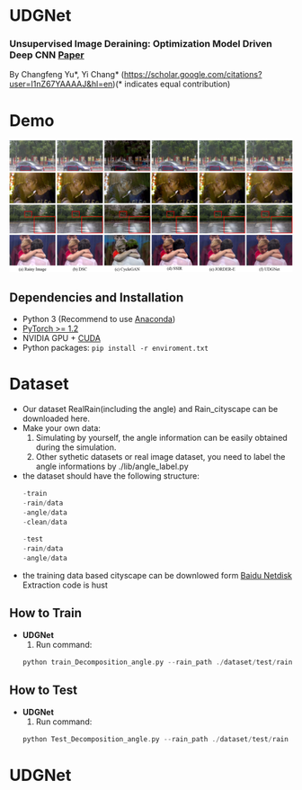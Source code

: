 # UDGNet

### Unsupervised Image Deraining: Optimization Model Driven Deep CNN [Paper](https://owuchangyuo.github.io/files/UDGNet.pdf)
By Changfeng Yu*, Yi Chang* (https://scholar.google.com/citations?user=I1nZ67YAAAAJ&hl=en)(* indicates equal contribution)

# Demo
![Demo](/results/real_result.png)

## Dependencies and Installation

- Python 3 (Recommend to use [Anaconda](https://www.anaconda.com/download/#linux))
- [PyTorch >= 1.2](https://pytorch.org/)
- NVIDIA GPU + [CUDA](https://developer.nvidia.com/cuda-downloads)
- Python packages: `pip install -r enviroment.txt`

# Dataset
- Our dataset RealRain(including the angle) and Rain_cityscape can be downloaded here. 
- Make your own data:
	1. Simulating by yourself, the angle information can be easily obtained during the simulation.
	2. Other sythetic datasets or real image dataset, you need to label the angle informations by ./lib/angle_label.py
- the dataset should have the following structure:
	```c++
	-train
 	-rain/data
 	-angle/data
 	-clean/data
	```  
	```c++
	-test
 	-rain/data
 	-angle/data
	```  
- the training data based cityscape can be downlowed form [Baidu Netdisk](https://pan.baidu.com/s/1fB12bgX03H3LPC27Ta0v2A)
  Extraction code is hust
## How to Train
- **UDGNet**
	1. Run command:
	```c++
	python train_Decomposition_angle.py --rain_path ./dataset/test/rain --angle_path ./data/test/angle --clean_path ./data/test/rain --reset 1
	```

## How to Test
- **UDGNet**
	1. Run command:
	```c++
	python Test_Decomposition_angle.py --rain_path ./dataset/test/rain --angle_path ./data/test/angle --clean_path ./data/test/rain --weight_path ./output/real_model/generator_backup.pth
	```





# UDGNet
